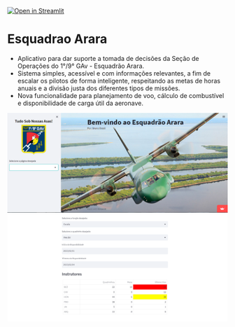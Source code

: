 [![Open in Streamlit](https://static.streamlit.io/badges/streamlit_badge_black_white.svg)](https://brunobf09-esquadrao-arara-app-i43tb5.streamlit.app)

# Esquadrao Arara

 - Aplicativo para dar suporte a tomada de decisões da Seção de Operações do 1°/9° GAv - Esquadrão Arara.
 - Sistema simples, acessível e com informações relevantes, a fim de escalar os pilotos de forma inteligente, respeitando as metas de horas anuais e a divisão justa dos diferentes tipos de missões.
 - Nova funcionalidade para planejamento de voo, cálculo de combustível e disponibilidade de carga útil da aeronave.

![image](https://raw.githubusercontent.com/brunobf09/esquadrao-arara/main/Pic/app_img.png)
![image](https://raw.githubusercontent.com/brunobf09/esquadrao-arara/main/Pic/app_img2.png)
